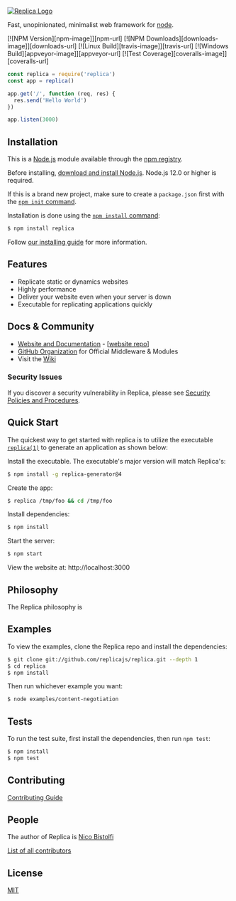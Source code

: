 [![Replica Logo](https://via.placeholder.com/350x150)](http://replicajs.com/)

  Fast, unopinionated, minimalist web framework for [node](http://nodejs.org).

  [![NPM Version][npm-image]][npm-url]
  [![NPM Downloads][downloads-image]][downloads-url]
  [![Linux Build][travis-image]][travis-url]
  [![Windows Build][appveyor-image]][appveyor-url]
  [![Test Coverage][coveralls-image]][coveralls-url]

```js
const replica = require('replica')
const app = replica()

app.get('/', function (req, res) {
  res.send('Hello World')
})

app.listen(3000)
```

## Installation

This is a [Node.js](https://nodejs.org/en/) module available through the
[npm registry](https://www.npmjs.com/).

Before installing, [download and install Node.js](https://nodejs.org/en/download/).
Node.js 12.0 or higher is required.

If this is a brand new project, make sure to create a `package.json` first with
the [`npm init` command](https://docs.npmjs.com/creating-a-package-json-file).

Installation is done using the
[`npm install` command](https://docs.npmjs.com/getting-started/installing-npm-packages-locally):

```bash
$ npm install replica
```

Follow [our installing guide](http://replicajs.com/en/starter/installing.html)
for more information.

## Features

  * Replicate static or dynamics websites
  * Highly performance
  * Deliver your website even when your server is down
  * Executable for replicating applications quickly

## Docs & Community

  * [Website and Documentation](http://replicajs.com/) - [[website repo](https://github.com/replica/replicajs.com)]
  * [GitHub Organization](https://github.com/replica) for Official Middleware & Modules
  * Visit the [Wiki](https://github.com/replica/replicajs/wiki)

### Security Issues

If you discover a security vulnerability in Replica, please see [Security Policies and Procedures](Security.md).

## Quick Start

  The quickest way to get started with replica is to utilize the executable [`replica(1)`](https://github.com/replicajs/generator) to generate an application as shown below:

  Install the executable. The executable's major version will match Replica's:

```bash
$ npm install -g replica-generator@4
```

  Create the app:

```bash
$ replica /tmp/foo && cd /tmp/foo
```

  Install dependencies:

```bash
$ npm install
```

  Start the server:

```bash
$ npm start
```

  View the website at: http://localhost:3000

## Philosophy

  The Replica philosophy is

## Examples

  To view the examples, clone the Replica repo and install the dependencies:

```bash
$ git clone git://github.com/replicajs/replica.git --depth 1
$ cd replica
$ npm install
```

  Then run whichever example you want:

```bash
$ node examples/content-negotiation
```

## Tests

  To run the test suite, first install the dependencies, then run `npm test`:

```bash
$ npm install
$ npm test
```

## Contributing

[Contributing Guide](Contributing.md)

## People

The author of Replica is [Nico Bistolfi](https://github.com/nicolasbistolfi)

[List of all contributors](https://github.com/replicajs/replica/graphs/contributors)

## License

  [MIT](LICENSE)
